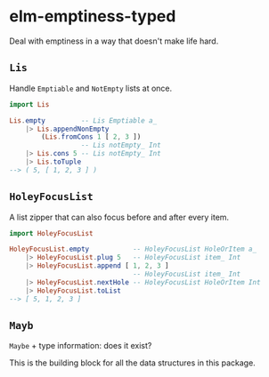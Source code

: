 # elm-emptiness-typed

Deal with emptiness in a way that doesn't make life hard.

## `Lis`

Handle `Emptiable` and `NotEmpty` lists at once.

```elm
import Lis

Lis.empty         -- Lis Emptiable a_
    |> Lis.appendNonEmpty
        (Lis.fromCons 1 [ 2, 3 ])
                  -- Lis notEmpty_ Int
    |> Lis.cons 5 -- Lis notEmpty_ Int
    |> Lis.toTuple
--> ( 5, [ 1, 2, 3 ] )
```

## `HoleyFocusList`

A list zipper that can also focus before and after every item.

```elm
import HoleyFocusList

HoleyFocusList.empty           -- HoleyFocusList HoleOrItem a_
    |> HoleyFocusList.plug 5   -- HoleyFocusList item_ Int
    |> HoleyFocusList.append [ 1, 2, 3 ]
                               -- HoleyFocusList item_ Int
    |> HoleyFocusList.nextHole -- HoleyFocusList HoleOrItem Int
    |> HoleyFocusList.toList
--> [ 5, 1, 2, 3 ]
```

## `Mayb`

`Maybe` + type information: does it exist?

This is the building block for all the data structures in this package.
